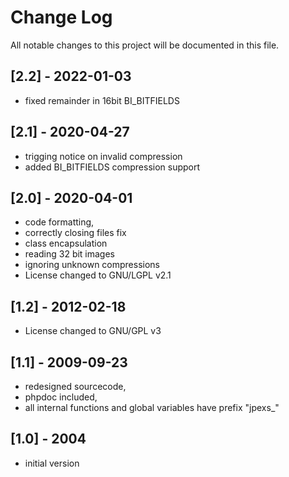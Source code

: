 # Change Log
All notable changes to this project will be documented in this file.

## [2.2] - 2022-01-03
 - fixed remainder in 16bit BI_BITFIELDS
## [2.1] - 2020-04-27
 - trigging notice on invalid compression
 - added BI_BITFIELDS compression support
## [2.0] - 2020-04-01
 - code formatting,
 - correctly closing files fix
 - class encapsulation
 - reading 32 bit images
 - ignoring unknown compressions
 - License changed to GNU/LGPL v2.1
## [1.2] - 2012-02-18
 - License changed to GNU/GPL v3
## [1.1] - 2009-09-23
 - redesigned sourcecode,
 - phpdoc included,
 - all internal functions and global variables have prefix "jpexs_"
## [1.0] - 2004
 - initial version
